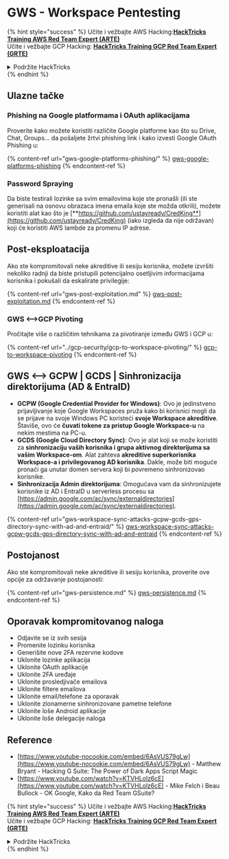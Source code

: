# GWS - Workspace Pentesting

{% hint style="success" %}
Učite i vežbajte AWS Hacking:<img src="../../.gitbook/assets/image (1) (1) (1).png" alt="" data-size="line">[**HackTricks Training AWS Red Team Expert (ARTE)**](https://training.hacktricks.xyz/courses/arte)<img src="../../.gitbook/assets/image (1) (1) (1).png" alt="" data-size="line">\
Učite i vežbajte GCP Hacking: <img src="../../.gitbook/assets/image (2).png" alt="" data-size="line">[**HackTricks Training GCP Red Team Expert (GRTE)**<img src="../../.gitbook/assets/image (2).png" alt="" data-size="line">](https://training.hacktricks.xyz/courses/grte)

<details>

<summary>Podržite HackTricks</summary>

* Proverite [**planove pretplate**](https://github.com/sponsors/carlospolop)!
* **Pridružite se** 💬 [**Discord grupi**](https://discord.gg/hRep4RUj7f) ili [**telegram grupi**](https://t.me/peass) ili **nas pratite** na **Twitteru** 🐦 [**@hacktricks\_live**](https://twitter.com/hacktricks_live)**.**
* **Podelite hakerske trikove slanjem PR-ova na** [**HackTricks**](https://github.com/carlospolop/hacktricks) i [**HackTricks Cloud**](https://github.com/carlospolop/hacktricks-cloud) github repozitorijume.

</details>
{% endhint %}

## Ulazne tačke

### Phishing na Google platformama i OAuth aplikacijama

Proverite kako možete koristiti različite Google platforme kao što su Drive, Chat, Groups... da pošaljete žrtvi phishing link i kako izvesti Google OAuth Phishing u:

{% content-ref url="gws-google-platforms-phishing/" %}
[gws-google-platforms-phishing](gws-google-platforms-phishing/)
{% endcontent-ref %}

### Password Spraying

Da biste testirali lozinke sa svim emailovima koje ste pronašli (ili ste generisali na osnovu obrazaca imena emaila koje ste možda otkrili), možete koristiti alat kao što je [**https://github.com/ustayready/CredKing**](https://github.com/ustayready/CredKing) (iako izgleda da nije održavan) koji će koristiti AWS lambde za promenu IP adrese.

## Post-eksploatacija

Ako ste kompromitovali neke akreditive ili sesiju korisnika, možete izvršiti nekoliko radnji da biste pristupili potencijalno osetljivim informacijama korisnika i pokušali da eskalirate privilegije:

{% content-ref url="gws-post-exploitation.md" %}
[gws-post-exploitation.md](gws-post-exploitation.md)
{% endcontent-ref %}

### GWS <-->GCP Pivoting

Pročitajte više o različitim tehnikama za pivotiranje između GWS i GCP u:

{% content-ref url="../gcp-security/gcp-to-workspace-pivoting/" %}
[gcp-to-workspace-pivoting](../gcp-security/gcp-to-workspace-pivoting/)
{% endcontent-ref %}

## GWS <--> GCPW | GCDS | Sinhronizacija direktorijuma (AD & EntraID)

* **GCPW (Google Credential Provider for Windows)**: Ovo je jedinstveno prijavljivanje koje Google Workspaces pruža kako bi korisnici mogli da se prijave na svoje Windows PC koristeći **svoje Workspace akreditive**. Štaviše, ovo će **čuvati tokene za pristup Google Workspace-u** na nekim mestima na PC-u.
* **GCDS (Google Cloud Directory Sync)**: Ovo je alat koji se može koristiti za **sinhronizaciju vaših korisnika i grupa aktivnog direktorijuma sa vašim Workspace-om**. Alat zahteva **akreditive superkorisnika Workspace-a i privilegovanog AD korisnika**. Dakle, može biti moguće pronaći ga unutar domen servera koji bi povremeno sinhronizovao korisnike.
* **Sinhronizacija Admin direktorijuma**: Omogućava vam da sinhronizujete korisnike iz AD i EntraID u serverless procesu sa [https://admin.google.com/ac/sync/externaldirectories](https://admin.google.com/ac/sync/externaldirectories).

{% content-ref url="gws-workspace-sync-attacks-gcpw-gcds-gps-directory-sync-with-ad-and-entraid/" %}
[gws-workspace-sync-attacks-gcpw-gcds-gps-directory-sync-with-ad-and-entraid](gws-workspace-sync-attacks-gcpw-gcds-gps-directory-sync-with-ad-and-entraid/)
{% endcontent-ref %}

## Postojanost

Ako ste kompromitovali neke akreditive ili sesiju korisnika, proverite ove opcije za održavanje postojanosti:

{% content-ref url="gws-persistence.md" %}
[gws-persistence.md](gws-persistence.md)
{% endcontent-ref %}

## Oporavak kompromitovanog naloga

* Odjavite se iz svih sesija
* Promenite lozinku korisnika
* Generišite nove 2FA rezervne kodove
* Uklonite lozinke aplikacija
* Uklonite OAuth aplikacije
* Uklonite 2FA uređaje
* Uklonite prosledjivače emailova
* Uklonite filtere emailova
* Uklonite email/telefone za oporavak
* Uklonite zlonamerne sinhronizovane pametne telefone
* Uklonite loše Android aplikacije
* Uklonite loše delegacije naloga

## Reference

* [https://www.youtube-nocookie.com/embed/6AsVUS79gLw](https://www.youtube-nocookie.com/embed/6AsVUS79gLw) - Matthew Bryant - Hacking G Suite: The Power of Dark Apps Script Magic
* [https://www.youtube.com/watch?v=KTVHLolz6cE](https://www.youtube.com/watch?v=KTVHLolz6cE) - Mike Felch i Beau Bullock - OK Google, Kako da Red Team GSuite?

{% hint style="success" %}
Učite i vežbajte AWS Hacking:<img src="../../.gitbook/assets/image (1) (1) (1).png" alt="" data-size="line">[**HackTricks Training AWS Red Team Expert (ARTE)**](https://training.hacktricks.xyz/courses/arte)<img src="../../.gitbook/assets/image (1) (1) (1).png" alt="" data-size="line">\
Učite i vežbajte GCP Hacking: <img src="../../.gitbook/assets/image (2).png" alt="" data-size="line">[**HackTricks Training GCP Red Team Expert (GRTE)**<img src="../../.gitbook/assets/image (2).png" alt="" data-size="line">](https://training.hacktricks.xyz/courses/grte)

<details>

<summary>Podržite HackTricks</summary>

* Proverite [**planove pretplate**](https://github.com/sponsors/carlospolop)!
* **Pridružite se** 💬 [**Discord grupi**](https://discord.gg/hRep4RUj7f) ili [**telegram grupi**](https://t.me/peass) ili **nas pratite** na **Twitteru** 🐦 [**@hacktricks\_live**](https://twitter.com/hacktricks_live)**.**
* **Podelite hakerske trikove slanjem PR-ova na** [**HackTricks**](https://github.com/carlospolop/hacktricks) i [**HackTricks Cloud**](https://github.com/carlospolop/hacktricks-cloud) github repozitorijume.

</details>
{% endhint %}
